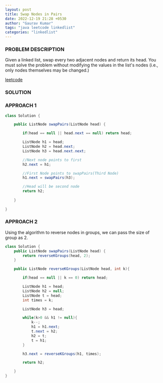 ```yaml
---
layout: post
title: Swap Nodes in Pairs
date: 2022-12-19 21:28 +0530
author: "Gaurav Kumar"
tags: "java leetcode linkedlist"
categories: "linkedlist"
---
```


### PROBLEM DESCRIPTION

Given a linked list, swap every two adjacent nodes and return its head. You must solve the problem without modifying the values in the list's nodes (i.e., only nodes themselves may be changed.)

[leetcode](https://leetcode.com/problems/swap-nodes-in-pairs/description/)

### SOLUTION

### APPROACH 1

```java
class Solution {

    public ListNode swapPairs(ListNode head) {

        if(head == null || head.next == null) return head;

        ListNode h1 = head;
        ListNode h2 = head.next;
        ListNode h3 = head.next.next;

        //Next node points to first
        h2.next = h1;

        //First Node points to swapPairs(Third Node)
        h1.next = swapPairs(h3);

        //Head will be second node
        return h2;
        
    }
    
}
```

### APPROACH 2

Using the algorithm to reverse nodes in groups, we can pass the size of group as 2.

```java
class Solution {
    public ListNode swapPairs(ListNode head) {
        return reverseKGroups(head, 2);
    }

    public ListNode reverseKGroups(ListNode head, int k){

        if(head == null || k == 0) return head;

        ListNode h1 = head;
        ListNode h2 = null;
        ListNode t = head;
        int times = k;

        ListNode h3 = head;

        while(k>0 && h1 != null){
            k--;
            h1 = h1.next;
            t.next = h2;
            h2 = t;
            t = h1;
        }

        h3.next = reverseKGroups(h1, times);

        return h2;

    }
}
```
